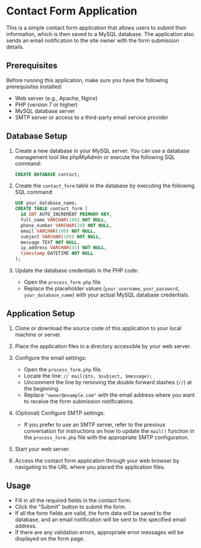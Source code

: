 # Contact Form Application

This is a simple contact form application that allows users to submit their information, which is then saved to a MySQL database. The application also sends an email notification to the site owner with the form submission details.

## Prerequisites

Before running this application, make sure you have the following prerequisites installed:

- Web server (e.g., Apache, Nginx)
- PHP (version 7 or higher)
- MySQL database server
- SMTP server or access to a third-party email service provider

## Database Setup

1. Create a new database in your MySQL server. You can use a database management tool like phpMyAdmin or execute the following SQL command:

    ```sql
    CREATE DATABASE contact;
    ```

2. Create the `contact_form` table in the database by executing the following SQL command:

    ```sql
    USE your_database_name;
    CREATE TABLE contact_form (
      id INT AUTO_INCREMENT PRIMARY KEY,
      full_name VARCHAR(100) NOT NULL,
      phone_number VARCHAR(20) NOT NULL,
      email VARCHAR(100) NOT NULL,
      subject VARCHAR(100) NOT NULL,
      message TEXT NOT NULL,
      ip_address VARCHAR(45) NOT NULL,
      timestamp DATETIME NOT NULL
    );
    ```

3. Update the database credentials in the PHP code:
   - Open the `process_form.php` file.
   - Replace the placeholder values (`your_username`, `your_password`, `your_database_name`) with your actual MySQL database credentials.

## Application Setup

1. Clone or download the source code of this application to your local machine or server.

2. Place the application files in a directory accessible by your web server.

3. Configure the email settings:
   - Open the `process_form.php` file.
   - Locate the line: `// mail($to, $subject, $message);`
   - Uncomment the line by removing the double forward slashes (`//`) at the beginning.
   - Replace `"owner@example.com"` with the email address where you want to receive the form submission notifications.

4. (Optional) Configure SMTP settings:
   - If you prefer to use an SMTP server, refer to the previous conversation for instructions on how to update the `mail()` function in the `process_form.php` file with the appropriate SMTP configuration.

5. Start your web server.

6. Access the contact form application through your web browser by navigating to the URL where you placed the application files.

## Usage

- Fill in all the required fields in the contact form.
- Click the "Submit" button to submit the form.
- If all the form fields are valid, the form data will be saved to the database, and an email notification will be sent to the specified email address.
- If there are any validation errors, appropriate error messages will be displayed on the form page.



